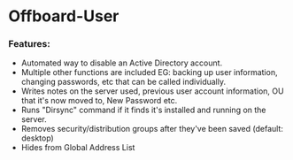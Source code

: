 # Offboard-User

### Features:
* Automated way to disable an Active Directory account.
* Multiple other functions are included EG: backing up user information, changing passwords, etc that can be called individually. 
* Writes notes on the server used, previous user account information, OU that it's now moved to, New Password etc.
* Runs "Dirsync" command if it finds it's installed and running on the server.
* Removes security/distribution groups after they've been saved (default: desktop)
* Hides from Global Address List
